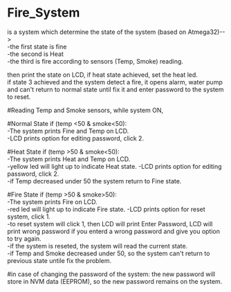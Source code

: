 # Fire_System 
is a system which determine the state of the system (based on Atmega32)-->             
-the first state is fine          
-the second is Heat             
-the third is fire according to sensors (Temp, Smoke) reading.                     

then print the state on LCD, if heat state achieved, set the heat led.            
if state 3 achieved and the system detect a fire, it opens alarm, water pump and can't return to normal state until fix it and enter password to the system to reset.          

#Reading Temp and Smoke sensors, while system ON,           

#Normal State if (temp <50 & smoke<50):        
-The system prints Fine and Temp on LCD.            
-LCD prints option for editing password, click 2.           

#Heat State if (temp >50 & smoke<50):            
-The system prints Heat and Temp on LCD.             
-yellow led will light up to indicate Heat state. -LCD prints option for editing password, click 2.           
-if Temp decreased under 50 the system return to Fine state.              

#Fire State if (temp >50 & smoke>50):        
-The system prints Fire on LCD.              
-red led will light up to indicate Fire state. -LCD prints option for reset system, click 1.                 
-to reset system will click 1, then LCD will print Enter Password, LCD will print wrong password if you enterd a wrong password and give you option to try again.           
-if the system is reseted, the system will read the current state.            
-if Temp and Smoke decreased under 50, so the system can't return to previous state untile fix the problem.             

#in case of changing the password of the system: the new password will store in NVM data (EEPROM), so the new password remains on the system.           
